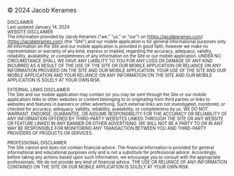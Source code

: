 &copy; 2024 Jacob Kerames

<sup><sub>
DISCLAIMER<br>
Last updated January 14, 2024<br>
WEBSITE DISCLAIMER<br>
The information provided by Jacob Kerames ("we," "us," or "our") on [https://jacobkerames.com](https://jacobkerames.com) (the "Site") and our mobile application is for general informational purposes only. All information on the Site and our mobile application is provided in good faith, however we make no representation or warranty of any kind, express or implied, regarding the accuracy, adequacy, validity, reliability, availability, or completeness of any information on the Site or our mobile application. UNDER NO CIRCUMSTANCE SHALL WE HAVE ANY LIABILITY TO YOU FOR ANY LOSS OR DAMAGE OF ANY KIND INCURRED AS A RESULT OF THE USE OF THE SITE OR OUR MOBILE APPLICATION OR RELIANCE ON ANY INFORMATION PROVIDED ON THE SITE AND OUR MOBILE APPLICATION. YOUR USE OF THE SITE AND OUR MOBILE APPLICATION AND YOUR RELIANCE ON ANY INFORMATION ON THE SITE AND OUR MOBILE APPLICATION IS SOLELY AT YOUR OWN RISK.<br><br>
EXTERNAL LINKS DISCLAIMER<br>
The Site and our mobile application may contain (or you may be sent through the Site or our mobile application) links to other websites or content belonging to or originating from third parties or links to websites and features in banners or other advertising. Such external links are not investigated, monitored, or checked for accuracy, adequacy, validity, reliability, availability, or completeness by us. WE DO NOT WARRANT, ENDORSE, GUARANTEE, OR ASSUME RESPONSIBILITY FOR THE ACCURACY OR RELIABILITY OF ANY INFORMATION OFFERED BY THIRD-PARTY WEBSITES LINKED THROUGH THE SITE OR ANY WEBSITE OR FEATURE LINKED IN ANY BANNER OR OTHER ADVERTISING. WE WILL NOT BE A PARTY TO OR IN ANY WAY BE RESPONSIBLE FOR MONITORING ANY TRANSACTION BETWEEN YOU AND THIRD-PARTY PROVIDERS OF PRODUCTS OR SERVICES.<br><br>
PROFESSIONAL DISCLAIMER<br>
The Site cannot and does not contain financial advice. The financial information is provided for general informational and educational purposes only and is not a substitute for professional advice. Accordingly, before taking any actions based upon such information, we encourage you to consult with the appropriate professionals. We do not provide any kind of financial advice. THE USE OR RELIANCE OF ANY INFORMATION CONTAINED ON THE SITE OR OUR MOBILE APPLICATION IS SOLELY AT YOUR OWN RISK.
</sub></sup>
